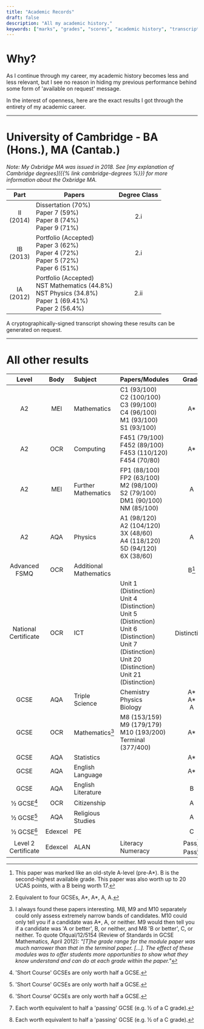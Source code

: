 ```yaml
---
title: "Academic Records"
draft: false
description: "All my academic history."
keywords: ["marks", "grades", "scores", "academic history", "transcript", "degree"]
---
```


# Why?

As I continue through my career, my academic history becomes less and less relevant, but I see no reason in hiding my previous performance behind some form of 'available on request' message.

In the interest of openness, here are the exact results I got through the entirety of my academic career.

---

# University of Cambridge - BA (Hons.), MA (Cantab.)

*Note: My Oxbridge MA was issued in 2018.  See [my explanation of Cambridge degrees]({{% link cambridge-degrees %}}) for more information about the Oxbridge MA.*


|   Part    | Papers                                                                                                                | Degree Class |
| :-------: | --------------------------------------------------------------------------------------------------------------------- | :----------: |
| II<br />(2014) | Dissertation (70%)<br />Paper 7 (59%)<br />Paper 8 (74%)<br />Paper 9 (71%)                                           |     2.i      |
| IB<br />(2013) | Portfolio (Accepted)<br />Paper 3 (62%)<br />Paper 4 (72%)<br />Paper 5 (72%)<br />Paper 6 (51%)                      |     2.i      |
| IA<br />(2012) | Portfolio (Accepted)<br />NST Mathematics (44.8%)<br />NST Physics (34.8%)<br />Paper 1 (69.41%)<br />Paper 2 (56.4%) |     2.ii     |

A cryptographically-signed transcript showing these results can be generated on request.

---

# All other results

<!--
For reference purposes, here are the full names of the examination papers:

MEI Mathematics:
C1: Introduction to Advanced Mathematics
C2: Concepts for Advanced Mathematics
C3: Methods for Advanced Mathematics
C4: Applications of Advanced Mathematics
M1: Mechanics 1
M2: Mechanics 2
S1: Statistics 1
S2: Statistics 2
FP1: Further Concepts for Advanced Mathematics
FP2: Further Methods for Advanced Mathematics
DM1: Decision Mathematics 1
NM: Numerical Methods

OCR Computing:
F451: Computer Fundamentals
F452: Programming Techniques and Logical Methods
F453: Advanced Computing Theory
F454: Computing Project

AQA Physics:
A1: Particles, Quantum Phenomena and Electricity
A2: Mechanics, Materials and Waves
3X: Investigative and Practical Skills
A4: Fields and Further Mechanics
5D: Turning Points in Physics
6X: Investigative and Practical Skills

OCR ICT:
1: ICT Skills
4: Design Multimedia Products
5: Desktop Publishing
6: Spreadsheets
7: Databases
20: Creating Animations
21: Creating Graphics
-->

|          Level           |  Body   | Subject                    | Papers/Modules                                                                                                                                                                           |       Grade       |
| :----------------------: | :-----: | :------------------------- | :--------------------------------------------------------------------------------------------------------------------------------------------------------------------------------------- | :---------------: |
|            A2            |   MEI   | Mathematics                | C1 (93/100)<br />C2 (100/100)<br />C3 (99/100)<br />C4 (96/100)<br />M1 (93/100)<br />S1 (93/100)                                                                                        |        A*         |
|            A2            |   OCR   | Computing                  | F451 (79/100)<br />F452 (89/100)<br />F453 (110/120)<br />F454 (70/80)                                                                                                                   |        A*         |
|            A2            |   MEI   | Further<br />Mathematics   | FP1 (88/100)<br />FP2 (63/100)<br />M2 (98/100)<br />S2 (79/100)<br />DM1 (90/100)<br />NM (85/100)                                                                                      |         A         |
|            A2            |   AQA   | Physics                    | A1 (98/120)<br />A2 (104/120)<br />3X (48/60)<br />A4 (118/120)<br />5D (94/120)<br />6X (38/60)                                                                                         |         A         |
|    Advanced<br />FSMQ    |   OCR   | Additional<br/>Mathematics |                                                                                                                                                                                          |       B[^1]       |
| National<br/>Certificate |   OCR   | ICT                        | Unit 1 (Distinction)<br />Unit 4 (Distinction)<br />Unit 5 (Distinction)<br />Unit 6 (Distinction)<br />Unit 7 (Distinction)<br />Unit 20 (Distinction)<br />Unit 21 (Distinction)<br /> |  Distinction[^2]  |
|           GCSE           |   AQA   | Triple Science             | Chemistry<br />Physics<br />Biology                                                                                                                                                      | A*<br />A*<br />A |
|           GCSE           |   OCR   | Mathematics[^3]            | M8 (153/159)<br />M9 (179/179)<br />M10 (193/200)<br />Terminal (377/400)                                                                                                                |        A*         |
|           GCSE           |   AQA   | Statistics                 |                                                                                                                                                                                          |        A*         |
|           GCSE           |   AQA   | English<br />Language      |                                                                                                                                                                                          |        A*         |
|           GCSE           |   AQA   | English<br />Literature    |                                                                                                                                                                                          |         B         |
|     &half; GCSE[^4]      |   OCR   | Citizenship                |                                                                                                                                                                                          |         A         |
|     &half; GCSE[^4]      |   AQA   | Religious Studies          |                                                                                                                                                                                          |         A         |
|     &half; GCSE[^4]      | Edexcel | PE                         |                                                                                                                                                                                          |         C         |
|           Level 2<br />Certificate           | Edexcel | ALAN                  | Literacy<br />Numeracy                                                                                                                                                                               |       Pass[^5]<br />Pass[^5]        |

[^1]: This paper was marked like an old-style A-level (pre-A*).  B is the second-highest available grade.  This paper was also worth up to 20 UCAS points, with a B being worth 17.
[^2]: Equivalent to four GCSEs, A\*, A\*, A, A.
[^3]: I always found these papers interesting.  M8, M9 and M10 separately could only assess extremely narrow bands of candidates.  M10 could only tell you if a candidate was A*, A, or neither.  M9 would then tell you if a candidate was 'A or better', B, or neither, and M8 'B or better', C, or neither.  To quote Ofqual/12/5154 (Review of Standards in GCSE Mathematics, April 2012): *"[T]he grade range for the module paper was much narrower than that in the terminal paper. [...]. The effect of these modules was to offer students more opportunities to show what they know understand and can do at each grade within the paper."*
[^4]: 'Short Course' GCSEs are only worth half a GCSE.
[^5]: Each worth equivalent to half a 'passing' GCSE (e.g. &half; of a C grade).